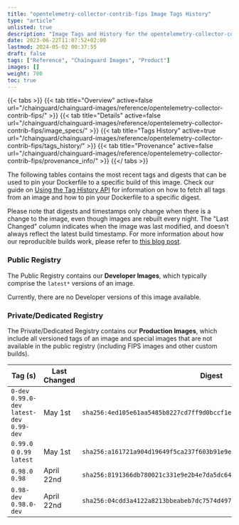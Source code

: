 ```yaml
---
title: "opentelemetry-collector-contrib-fips Image Tags History"
type: "article"
unlisted: true
description: "Image Tags and History for the opentelemetry-collector-contrib-fips Chainguard Image"
date: 2023-06-22T11:07:52+02:00
lastmod: 2024-05-02 00:37:55
draft: false
tags: ["Reference", "Chainguard Images", "Product"]
images: []
weight: 700
toc: true
---
```


{{< tabs >}}
{{< tab title="Overview" active=false url="/chainguard/chainguard-images/reference/opentelemetry-collector-contrib-fips/" >}}
{{< tab title="Details" active=false url="/chainguard/chainguard-images/reference/opentelemetry-collector-contrib-fips/image_specs/" >}}
{{< tab title="Tags History" active=true url="/chainguard/chainguard-images/reference/opentelemetry-collector-contrib-fips/tags_history/" >}}
{{< tab title="Provenance" active=false url="/chainguard/chainguard-images/reference/opentelemetry-collector-contrib-fips/provenance_info/" >}}
{{</ tabs >}}

The following tables contains the most recent tags and digests that can be used to pin your Dockerfile to a specific build of this image. Check our guide on [Using the Tag History API](/chainguard/chainguard-images/using-the-tag-history-api/) for information on how to fetch all tags from an image and how to pin your Dockerfile to a specific digest.

Please note that digests and timestamps only change when there is a change to the image, even though images are rebuilt every night. The "Last Changed" column indicates when the image was last modified, and doesn't always reflect the latest build timestamp. For more information about how our reproducible builds work, please refer to [this blog post](https://www.chainguard.dev/unchained/reproducing-chainguards-reproducible-image-builds).

### Public Registry
The Public Registry contains our **Developer Images**, which typically comprise the `latest*` versions of an image.

Currently, there are no Developer versions of this image available.

### Private/Dedicated Registry
The Private/Dedicated Registry contains our **Production Images**, which include all versioned tags of an image and special images that are not available in the public registry (including FIPS images and other custom builds).

| Tag (s)                                       | Last Changed | Digest                                                                    |
|-----------------------------------------------|--------------|---------------------------------------------------------------------------|
|  `0-dev` `0.99.0-dev` `latest-dev` `0.99-dev` | May 1st      | `sha256:4ed105e61aa5485b8227cd7ff9d0bccf1e92899dff3c1931e1233a07eb852aa5` |
|  `0.99.0` `0` `0.99` `latest`                 | May 1st      | `sha256:a161721a904d19649f5ca237f603b91e9e01f62950920f8511c67aa0f47af32a` |
|  `0.98.0` `0.98`                              | April 22nd   | `sha256:8191366db780021c331e9e2b4e7da5dc64b8ac0287a5575944ffd6d97c605ba0` |
|  `0.98-dev` `0.98.0-dev`                      | April 22nd   | `sha256:04cdd3a4122a8213bbeabeb7dc7574d4976a312f1b1f661420516d7e9bda71aa` |

